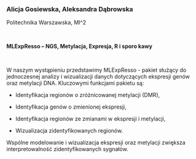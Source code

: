 <!--html_preserve-->
<span>
<h3>
Alicja Gosiewska, Aleksandra Dąbrowska
</h3>
<p>
Politechnika Warszawska, MI^2
</p>
<br/>
<p>
<strong>MLExpResso – NGS, Metylacja, Expresja, R i sporo kawy</strong>
</p>
<br/>
<p>
W naszym wystąpieniu przedstawimy MLExpResso - pakiet służący do jednoczesnej analizy i wizualizacji danych dotyczących ekspresji genów oraz metylacji DNA. 
 Kluczowymi funkcjami pakietu są: 
 
 * Identyfikacja regionów o zróżnicowanej metylacji (DMR), 
 
 * Identyfikacja genów o zmienionej ekspresji, 
 
 * Identyfikacja regionów ze zmianami w ekspresji i metylacji,
 
 * Wizualizacja zidentyfikowanych regionów.
  
Wspólne modelowanie i wizualizacja ekspresji oraz metylacji zwiększa interpretowalność zidentyfikowanych sygnałów.
</p>
</span><!--/html_preserve-->
